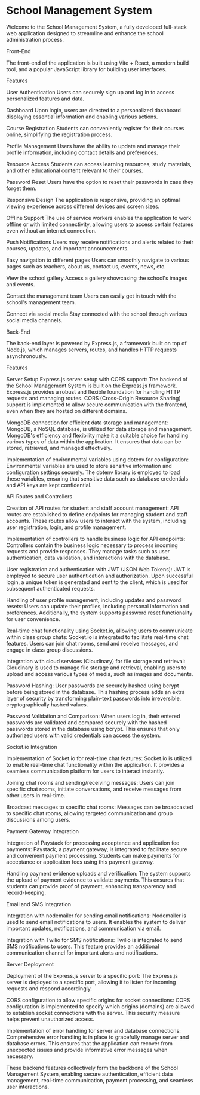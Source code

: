 # School Management System

Welcome to the School Management System, a fully developed full-stack web application designed to streamline and enhance the school administration process.

Front-End

The front-end of the application is built using Vite + React, a modern build tool, and a popular JavaScript library for building user interfaces.

Features

User Authentication
Users can securely sign up and log in to access personalized features and data.

Dashboard
Upon login, users are directed to a personalized dashboard displaying essential information and enabling various actions.

Course Registration
Students can conveniently register for their courses online, simplifying the registration process.

Profile Management
Users have the ability to update and manage their profile information, including contact details and preferences.

Resource Access
Students can access learning resources, study materials, and other educational content relevant to their courses.

Password Reset
Users have the option to reset their passwords in case they forget them.

Responsive Design
The application is responsive, providing an optimal viewing experience across different devices and screen sizes.

Offline Support
The use of service workers enables the application to work offline or with limited connectivity, allowing users to access certain features even without an internet connection.

Push Notifications
Users may receive notifications and alerts related to their courses, updates, and important announcements.

Easy navigation to different pages
Users can smoothly navigate to various pages such as teachers, about us, contact us, events, news, etc.

View the school gallery
Access a gallery showcasing the school's images and events.

Contact the management team
Users can easily get in touch with the school's management team.

Connect via social media
Stay connected with the school through various social media channels.




Back-End

The back-end layer is powered by Express.js, a framework built on top of Node.js, which manages servers, routes, and handles HTTP requests asynchronously.

Features

Server Setup
Express.js server setup with CORS support: The backend of the School Management System is built on the Express.js framework. Express.js provides a robust and flexible foundation for handling HTTP requests and managing routes. CORS (Cross-Origin Resource Sharing) support is implemented to allow secure communication with the frontend, even when they are hosted on different domains.

MongoDB connection for efficient data storage and management: MongoDB, a NoSQL database, is utilized for data storage and management. MongoDB's efficiency and flexibility make it a suitable choice for handling various types of data within the application. It ensures that data can be stored, retrieved, and managed effectively.

Implementation of environmental variables using dotenv for configuration: Environmental variables are used to store sensitive information and configuration settings securely. The dotenv library is employed to load these variables, ensuring that sensitive data such as database credentials and API keys are kept confidential.

API Routes and Controllers

Creation of API routes for student and staff account management: API routes are established to define endpoints for managing student and staff accounts. These routes allow users to interact with the system, including user registration, login, and profile management.

Implementation of controllers to handle business logic for API endpoints: Controllers contain the business logic necessary to process incoming requests and provide responses. They manage tasks such as user authentication, data validation, and interactions with the database.

User registration and authentication with JWT (JSON Web Tokens): JWT is employed to secure user authentication and authorization. Upon successful login, a unique token is generated and sent to the client, which is used for subsequent authenticated requests.

Handling of user profile management, including updates and password resets: Users can update their profiles, including personal information and preferences. Additionally, the system supports password reset functionality for user convenience.

Real-time chat functionality using Socket.io, allowing users to communicate within class group chats: Socket.io is integrated to facilitate real-time chat features. Users can join chat rooms, send and receive messages, and engage in class group discussions.

Integration with cloud services (Cloudinary) for file storage and retrieval: Cloudinary is used to manage file storage and retrieval, enabling users to upload and access various types of media, such as images and documents.

Password Hashing: User passwords are securely hashed using bcrypt before being stored in the database. This hashing process adds an extra layer of security by transforming plain-text passwords into irreversible, cryptographically hashed values.

Password Validation and Comparison: When users log in, their entered passwords are validated and compared securely with the hashed passwords stored in the database using bcrypt. This ensures that only authorized users with valid credentials can access the system.

Socket.io Integration

Implementation of Socket.io for real-time chat features: Socket.io is utilized to enable real-time chat functionality within the application. It provides a seamless communication platform for users to interact instantly.

Joining chat rooms and sending/receiving messages: Users can join specific chat rooms, initiate conversations, and receive messages from other users in real-time.

Broadcast messages to specific chat rooms: Messages can be broadcasted to specific chat rooms, allowing targeted communication and group discussions among users.

Payment Gateway Integration

Integration of Paystack for processing acceptance and application fee payments: Paystack, a payment gateway, is integrated to facilitate secure and convenient payment processing. Students can make payments for acceptance or application fees using this payment gateway.

Handling payment evidence uploads and verification: The system supports the upload of payment evidence to validate payments. This ensures that students can provide proof of payment, enhancing transparency and record-keeping.

Email and SMS Integration

Integration with nodemailer for sending email notifications: Nodemailer is used to send email notifications to users. It enables the system to deliver important updates, notifications, and communication via email.

Integration with Twilio for SMS notifications: Twilio is integrated to send SMS notifications to users. This feature provides an additional communication channel for important alerts and notifications.

Server Deployment

Deployment of the Express.js server to a specific port: The Express.js server is deployed to a specific port, allowing it to listen for incoming requests and respond accordingly.

CORS configuration to allow specific origins for socket connections: CORS configuration is implemented to specify which origins (domains) are allowed to establish socket connections with the server. This security measure helps prevent unauthorized access.

Implementation of error handling for server and database connections: Comprehensive error handling is in place to gracefully manage server and database errors. This ensures that the application can recover from unexpected issues and provide informative error messages when necessary.

These backend features collectively form the backbone of the School Management System, enabling secure authentication, efficient data management, real-time communication, payment processing, and seamless user interactions.